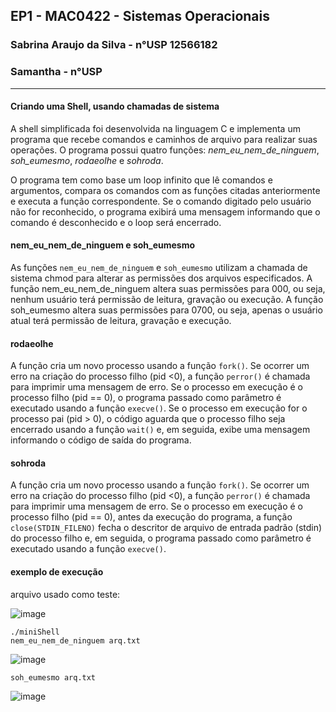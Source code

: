 ## EP1 - MAC0422 - Sistemas Operacionais
### Sabrina Araujo da Silva - n°USP 12566182
### Samantha - n°USP 
---------------

#### Criando uma Shell, usando chamadas de sistema

A shell simplificada foi desenvolvida na linguagem C e implementa um programa que recebe comandos e caminhos de arquivo para realizar suas operações. O programa possui quatro funções: *nem_eu_nem_de_ninguem*, *soh_eumesmo*, *rodaeolhe* e *sohroda*.

O programa tem como base um loop infinito que lê comandos e argumentos, compara os comandos com as funções citadas anteriormente e executa a função correspondente. Se o comando digitado pelo usuário não for reconhecido, o programa exibirá uma mensagem informando que o comando é desconhecido e o loop será encerrado.

#### nem_eu_nem_de_ninguem e soh_eumesmo

As funções ```nem_eu_nem_de_ninguem``` e ```soh_eumesmo``` utilizam a chamada de sistema chmod para alterar as permissões dos arquivos especificados. A função nem_eu_nem_de_ninguem altera suas permissões para 000, ou seja, nenhum usuário terá permissão de leitura, gravação ou execução. A função soh_eumesmo altera suas permissões para 0700, ou seja, apenas o usuário atual terá permissão de leitura, gravação e execução.

#### rodaeolhe

A função cria um novo processo usando a função ```fork()```. Se ocorrer um erro na criação do processo filho (pid <0), a função ```perror()``` é chamada para imprimir uma mensagem de erro. Se o processo em execução é o processo filho (pid == 0), o programa passado como parâmetro é executado usando a função ```execve()```. Se o processo em execução for o processo pai (pid > 0), o código aguarda que o processo filho seja encerrado usando a função ```wait()``` e, em seguida, exibe uma mensagem informando o código de saída do programa.

#### sohroda

A função cria um novo processo usando a função ```fork()```. Se ocorrer um erro na criação do processo filho (pid <0), a função ```perror()``` é chamada para imprimir uma mensagem de erro. Se o processo em execução é o processo filho (pid == 0), antes da execução do programa, a função ```close(STDIN_FILENO)``` fecha o descritor de arquivo de entrada padrão (stdin) do processo filho e, em seguida,  o programa passado como parâmetro é executado usando a função ```execve()```.

#### exemplo de execução

arquivo usado como teste:

![image](https://user-images.githubusercontent.com/93349105/229383283-a6309635-b98f-4639-abfe-db00933a3c2c.png)

```shell
./miniShell
nem_eu_nem_de_ninguem arq.txt
```
![image](https://user-images.githubusercontent.com/93349105/229383177-5d85b824-6f7d-4ec1-84b4-a7461eee2319.png)

```shell
soh_eumesmo arq.txt
```
![image](https://user-images.githubusercontent.com/93349105/229383240-b677135d-6756-4dc2-810e-05fd421dc2c5.png)
